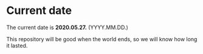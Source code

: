 # Current date

The current date is **2020.05.27.** (YYYY.MM.DD.)

This repository will be good when the world ends, so we will know how long it lasted.